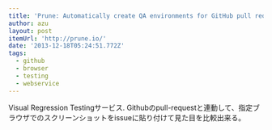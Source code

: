 ```yaml
---
title: 'Prune: Automatically create QA environments for GitHub pull requests'
author: azu
layout: post
itemUrl: 'http://prune.io/'
date: '2013-12-18T05:24:51.772Z'
tags:
  - github
  - browser
  - testing
  - webservice
---
```

Visual Regression Testingサービス.
Githubのpull-requestと連動して、指定ブラウザでのスクリーンショットをissueに貼り付けて見た目を比較出来る。
